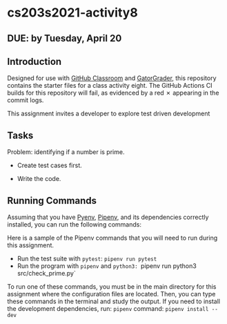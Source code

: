# cs203s2021-activity8

## DUE: by Tuesday, April 20

## Introduction

Designed for use with [GitHub Classroom](https://classroom.github.com/) and
[GatorGrader](https://github.com/GatorEducator/gatorgrader/), this repository
contains the starter files for a class activity eight. The GitHub Actions CI builds for
this repository will fail, as evidenced by a red
&#x2717; appearing in the commit logs.

This assignment invites a developer to explore test driven development

## Tasks

Problem: identifying if a number is prime.

- Create test cases first.

- Write the code.

## Running Commands

Assuming that you have [Pyenv](https://github.com/pyenv/pyenv), [Pipenv](https://github.com/pypa/pipenv), and its dependencies correctly installed, you can run the following commands:

Here is a sample of the Pipenv commands that you will need to run
during this assignment.

- Run the test suite with `pytest`: `pipenv run pytest`
- Run the program with `pipenv` and `python3: `pipenv run python3 src/check_prime.py`

To run one of these commands, you must be in the main directory for this
assignment where the configuration files are located. Then, you can type these
commands in the terminal and study the output. If you need to install the development dependencies, run: `pipenv` command: `pipenv install --dev`

